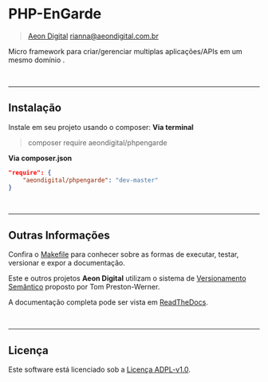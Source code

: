   PHP-EnGarde
===============

> [Aeon Digital](http://aeondigital.com.br)
> rianna@aeondigital.com.br

Micro framework para criar/gerenciar multiplas aplicações/APIs em um mesmo
domínio .


&nbsp;
&nbsp;


______________________________________________________________________________

## Instalação
Instale em seu projeto usando o composer:
**Via terminal**
> composer require aeondigital/phpengarde

**Via composer.json**
```json
"require": {
    "aeondigital/phpengarde": "dev-master"
}
```


&nbsp;
&nbsp;


_______________________________________________________________________________

## Outras Informações

Confira o [Makefile](Makefile) para conhecer sobre as formas de executar,
testar, versionar e expor a documentação.

Este e outros projetos **Aeon Digital** utilizam o sistema de [Versionamento
Semântico](https://semver.org/) proposto por Tom Preston-Werner.

A documentação completa pode ser vista em
[ReadTheDocs](https://aeondigital-php-engarde.readthedocs.io/).


&nbsp;
&nbsp;


_______________________________________________________________________________

## Licença

Este software está licenciado sob a [Licença ADPL-v1.0](LICENSE).
